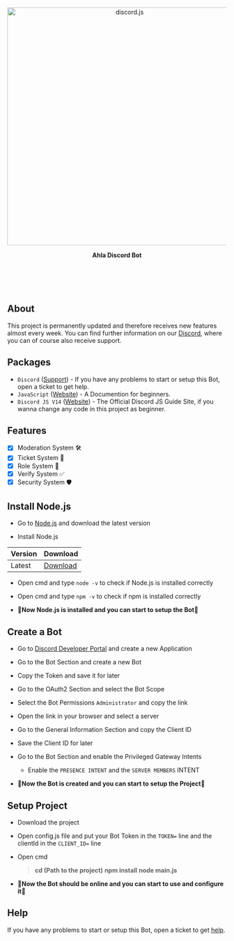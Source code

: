<div align="center">
	<br />
	<p>
		<a href="https://discord.gg/ydXcwyNT7V"><img src="https://cdn.discordapp.com/attachments/1163086097790812182/1165318856798117908/Ahla_Logo_White.png?ex=65466ac2&is=6533f5c2&hm=d515df48b4cf70dedef05984b41dfb44b2a99d9e49ee46e7039a840c5a87170f&" width="546" alt="discord.js" /></a>
        <header> <b>Ahla Discord Bot</b></header>
	</p>
	<br />
</div>

## About

This project is permanently updated and therefore receives new features almost every week. You can find further information on our [Discord](https://discord.gg/ydXcwyNT7V), where you can of course also receive support.

## Packages

- `Discord` ([Support][support]) - If you have any problems to start or setup this Bot, open a ticket to get help.
- `JavaScript` ([Website][javascript]) - A Documention for beginners.
- `Discord JS V14` ([Website][discordjs]) - The Official Discord JS Guide Site, if you wanna change any code in this project as beginner.

## Features

- [x] Moderation System 🛠
- [x] Ticket System 🎫
- [x] Role System 📌
- [x] Verify System ✅
- [x] Security System 🛡

## Install Node.js

- Go to [Node.js](https://nodejs.org/en/) and download the latest version

- Install Node.js

| Version  | Download             |
| -------- | -------------------- |
|  Latest  |  [Download][nodejs]  |


- Open cmd and type ```node -v``` to check if Node.js is installed correctly

- Open cmd and type ```npm -v``` to check if npm is installed correctly

- 🎉**Now Node.js is installed and you can start to setup the Bot**🎉

## Create a Bot

- Go to [Discord Developer Portal](https://discord.com/developers/applications) and create a new Application

- Go to the Bot Section and create a new Bot

- Copy the Token and save it for later

- Go to the OAuth2 Section and select the Bot Scope

- Select the Bot Permissions ```Administrator``` and copy the link

- Open the link in your browser and select a server

- Go to the General Information Section and copy the Client ID

- Save the Client ID for later

- Go to the Bot Section and enable the Privileged Gateway Intents
  - Enable the ```PRESENCE INTENT``` and the ```SERVER MEMBERS``` INTENT

- 🎉**Now the Bot is created and you can start to setup the Project**🎉


## Setup Project

- Download the project

- Open config.js file and put your Bot Token in the ```TOKEN=``` line and the clientId in the ```CLIENT_ID=``` line

- Open cmd
  > **cd (Path to the project)**
  > **npm install**
    > **node main.js**


- 🎉**Now the Bot should be online and you can start to use and configure it**🎉


## Help

If you have any problems to start or setup this Bot, open a ticket to get [help][support].

[support]: https://discord.gg/ydXcwyNT7V
[javascript]: https://developer.mozilla.org/en-US/docs/Web/JavaScript?retiredLocale=de
[discordjs]: https://discordjs.guide/#before-you-begin
[nodejs]: https://nodejs.org/en/download